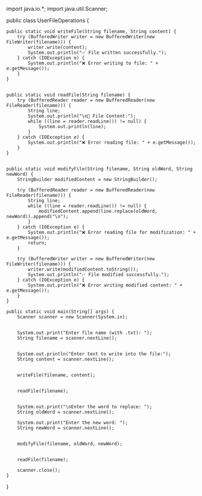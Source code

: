 import java.io.*; 
import java.util.Scanner;

public class UserFileOperations {

    
    public static void writeFile(String filename, String content) {
        try (BufferedWriter writer = new BufferedWriter(new FileWriter(filename))) {
            writer.write(content);
            System.out.println("✅ File written successfully.");
        } catch (IOException e) {
            System.out.println("❌ Error writing to file: " + e.getMessage());
        }
    } 

    
    public static void readFile(String filename) {
        try (BufferedReader reader = new BufferedReader(new FileReader(filename))) {
            String line;
            System.out.println("\n📖 File Content:");
            while ((line = reader.readLine()) != null) {
                System.out.println(line);
            }
        } catch (IOException e) {
            System.out.println("❌ Error reading file: " + e.getMessage());
        }
    }

    
    public static void modifyFile(String filename, String oldWord, String newWord) {
        StringBuilder modifiedContent = new StringBuilder();

        try (BufferedReader reader = new BufferedReader(new FileReader(filename))) {
            String line;
            while ((line = reader.readLine()) != null) {
                modifiedContent.append(line.replace(oldWord, newWord)).append("\n");
            }
        } catch (IOException e) {
            System.out.println("❌ Error reading file for modification: " + e.getMessage());
            return;
        }

        try (BufferedWriter writer = new BufferedWriter(new FileWriter(filename))) {
            writer.write(modifiedContent.toString());
            System.out.println("✅ File modified successfully.");
        } catch (IOException e) {
            System.out.println("❌ Error writing modified content: " + e.getMessage());
        }
    }

    public static void main(String[] args) {
        Scanner scanner = new Scanner(System.in);

       
        System.out.print("Enter file name (with .txt): ");
        String filename = scanner.nextLine();

        
        System.out.println("Enter text to write into the file:");
        String content = scanner.nextLine();

        
        writeFile(filename, content);

       
        readFile(filename);

        
        System.out.print("\nEnter the word to replace: ");
        String oldWord = scanner.nextLine();

        System.out.print("Enter the new word: ");
        String newWord = scanner.nextLine();

        
        modifyFile(filename, oldWord, newWord);

        
        readFile(filename);

        scanner.close();
    }
}

    

